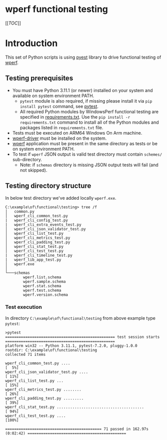 # wperf functional testing

[[_TOC_]]

# Introduction

This set of Python scripts is using [pyest](https://docs.pytest.org/) library to drive functional testing of [wperf](../../README.md).

## Testing prerequisites

* You must have Python 3.11.1 (or newer) installed on your system and available on system environment PATH.
  * `pytest` module is also required, if missing please install it via `pip install pytest` command, see [pytest](https://pypi.org/project/pytest/).
  * All required Python modules by WindowsPerf functional testing are specified in [requirements.txt](../requirements.txt). Use the `pip install -r requirements.txt` command to install all of the Python modules and packages listed in `requirements.txt` file.
* Tests must be executed on ARM64 Windows On Arm machine.
* [wperf-driver](../../wperf-driver/README.md) must be installed on the system.
* [wperf](../../wperf/README.md) application must be present in the same directory as tests or be on system environment PATH.
* To test if `wperf` JSON output is valid test directory must contain `schemes/` sub-directory.
  * Note: if `schemas` directory is missing JSON output tests will fail (and not skipped).

## Testing directory structure

In below test directory we've added locally `wperf.exe`.

```
C:\example\of\functional\testing> tree /f
│   common.py
│   wperf_cli_common_test.py
|   wperf_cli_config_test.py
|   wperf_cli_extra_events_test.py
│   wperf_cli_json_validator_test.py
│   wperf_cli_list_test.py
│   wperf_cli_metrics_test.py
│   wperf_cli_padding_test.py
│   wperf_cli_stat_test.py
│   wperf_cli_test_test.py
|   wperf_cli_timeline_test.py
|   wperf_lib_app_test.py
│   wperf.exe
│
└───schemas
        wperf.list.schema
        wperf.sample.schema
        wperf.stat.schema
        wperf.test.schema
        wperf.version.schema
```

### Test execution

In directory `C:\example\of\functional\testing` from above example type `pytest`:

```
>pytest
================================================= test session starts =================================================
platform win32 -- Python 3.11.1, pytest-7.2.0, pluggy-1.0.0
rootdir: C:\example\of\functional\testing
collected 71 items

wperf_cli_common_test.py ....                                                                                    [  5%]
wperf_cli_json_validator_test.py ....                                                                            [ 11%]
wperf_cli_list_test.py ...                                                                                       [ 15%]
wperf_cli_metrics_test.py ........                                                                               [ 26%]
wperf_cli_padding_test.py .........                                                                              [ 39%]
wperf_cli_stat_test.py .......................................                                                   [ 94%]
wperf_cli_test_test.py ....                                                                                      [100%]

=========================================== 71 passed in 162.97s (0:02:42) ============================================
```

